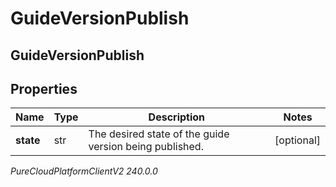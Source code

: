 # GuideVersionPublish

## GuideVersionPublish

## Properties

|Name | Type | Description | Notes|
|------------ | ------------- | ------------- | -------------|
| **state** | str | The desired state of the guide version being published. | [optional] |



_PureCloudPlatformClientV2 240.0.0_
